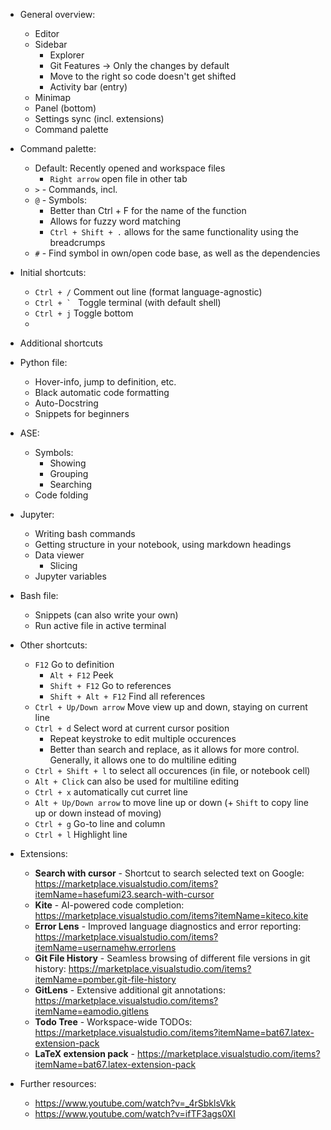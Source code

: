 - General overview:
  - Editor
  - Sidebar
    - Explorer
    - Git Features -> Only the changes by default
    - Move to the right so code doesn't get shifted
    - Activity bar (entry)
  - Minimap
  - Panel (bottom)
  - Settings sync (incl. extensions)
  - Command palette

- Command palette:
  - Default: Recently opened and workspace files
    - `Right arrow` open file in other tab
  - `>` - Commands, incl. 
  - `@` - Symbols:
    - Better than Ctrl + F for the name of the function
    - Allows for fuzzy word matching
    - `Ctrl + Shift + .` allows for the same functionality using the breadcrumps
  - `#` - Find symbol in own/open code base, as well as the dependencies

- Initial shortcuts:
  - `Ctrl + /` Comment out line (format language-agnostic)
  - ``Ctrl + ` `` Toggle terminal (with default shell)
  - `Ctrl + j` Toggle bottom
  - 

- Additional shortcuts

- Python file:
  - Hover-info, jump to definition, etc.
  - Black automatic code formatting
  - Auto-Docstring
  - Snippets for beginners

- ASE:
  - Symbols:
    - Showing
    - Grouping
    - Searching
  - Code folding

- Jupyter:
  - Writing bash commands
  - Getting structure in your notebook, using markdown headings
  - Data viewer
    - Slicing
  - Jupyter variables

- Bash file:
  - Snippets (can also write your own)
  - Run active file in active terminal

- Other shortcuts:
  - `F12` Go to definition
    - `Alt + F12` Peek
    - `Shift + F12` Go to references
    - `Shift + Alt + F12` Find all references
  - `Ctrl + Up/Down arrow` Move view up and down, staying on current line
  - `Ctrl + d` Select word at current cursor position
    - Repeat keystroke to edit multiple occurences
    - Better than search and replace, as it allows for more control. Generally, it allows one to do multiline editing
  - `Ctrl + Shift + l` to select all occurences (in file, or notebook cell)
  - `Alt + Click` can also be used for multiline editing
  - `Ctrl + x` automatically cut curret line
  - `Alt + Up/Down arrow` to move line up or down (+ `Shift` to copy line up or down instead of moving)
  - `Ctrl + g` Go-to line and column
  - `Ctrl + l` Highlight line

- Extensions:
    - **Search with cursor** - Shortcut to search selected text on Google: https://marketplace.visualstudio.com/items?itemName=hasefumi23.search-with-cursor
    - **Kite** - AI-powered code completion: https://marketplace.visualstudio.com/items?itemName=kiteco.kite
    - **Error Lens** - Improved language diagnostics and error reporting: https://marketplace.visualstudio.com/items?itemName=usernamehw.errorlens
    - **Git File History** - Seamless browsing of different file versions in git history: https://marketplace.visualstudio.com/items?itemName=pomber.git-file-history
    - **GitLens** - Extensive additional git annotations: https://marketplace.visualstudio.com/items?itemName=eamodio.gitlens
    - **Todo Tree** - Workspace-wide TODOs: https://marketplace.visualstudio.com/items?itemName=bat67.latex-extension-pack
    - **LaTeX extension pack** - https://marketplace.visualstudio.com/items?itemName=bat67.latex-extension-pack

- Further resources:
  - https://www.youtube.com/watch?v=_4rSbklsVkk
  - https://www.youtube.com/watch?v=ifTF3ags0XI
